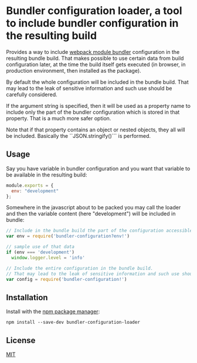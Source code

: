 # Bundler configuration loader, a tool to include bundler configuration in the resulting build

Provides a way to include [webpack module bundler](http://webpack.github.io/) configuration
in the resulting bundle build. That makes possible to use certain data from build configuration
later, at the time the build itself gets executed (in browser, in production environment,
then installed as the package).

By default the whole configuration will be included in the bundle build.
That may lead to the leak of sensitive information and such use should be carefully considered.

If the argument string is specified, then it will be used as a property name to include only
the part of the bundler configuration which is stored in that property.
That is a much more safer option.

Note that if that property contains an object or nested objects, they all will be included.
Basically the ``JSON.stringify()``` is performed.


## Usage

Say you have variable in bundler configuration and you want that variable
to be available in the resulting build:

```javascript
module.exports = {
  env: "development"
};
```

Somewhere in the javascript about to be packed you may call the loader and then
the variable content (here "development") will be included in bundle:

```javascript
// Include in the bundle build the part of the configuration accessible by the 'env' property
var env = require('bundler-configuration?env!')

// sample use of that data
if (env === 'development')
  window.logger.level = 'info'

// Include the entire configuration in the bundle build.
// That may lead to the leak of sensitive information and such use should be carefully considered.
var config = require('bundler-configuration!')
```


## Installation

Install with the [npm package manager](https://github.com/npm/npm):

```
npm install --save-dev bundler-configuration-loader
```


## License
[MIT](LICENSE)
